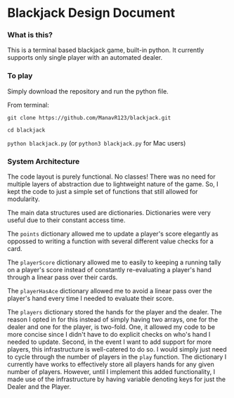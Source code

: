 # Blackjack Design Document

### What is this?
This is a terminal based blackjack game, built-in python. It currently supports only single player with an automated dealer.

### To play
Simply download the repository and run the python file.

From terminal:

`git clone https://github.com/ManavR123/blackjack.git` 

`cd blackjack`

`python blackjack.py` (or `python3 blackjack.py` for Mac users)

### System Architecture
The code layout is purely functional. No classes! There was no need for multiple layers of abstraction due to lightweight nature of the game. So, I kept the code to just a simple set of functions that still allowed for modularity.

The main data structures used are dictionaries. Dictionaries were very useful due to their constant access time.

The `points` dictionary allowed me to update a player's score elegantly as oppossed to writing a function with several different value checks for a card.

The `playerScore` dictionary allowed me to easily to keeping a running tally on a player's score instead of constantly re-evaluating a player's hand through a linear pass over their cards.

The `playerHasAce` dictionary allowed me to avoid a linear pass over the player's hand every time I needed to evaluate their score.

The `players` dictionary stored the hands for the player and the dealer. The reason I opted in for this instead of simply having two arrays, one for the dealer and one for the player, is two-fold. One, it allowed my code to be more concise since I didn't have to do explicit checks on who's hand I needed to update. Second, in the event I want to add support for more players, this infrastructure is well-catered to do so. I would simply just need to cycle through the number of players in the `play` function. The dictionary I currently have works to effectively store all players hands for any given number of players. However, until I implement this added functionality, I made use of the infrastructure by having variable denoting keys for just the Dealer and the Player.
